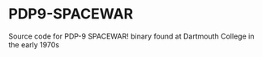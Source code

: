 # PDP9-SPACEWAR
Source code for PDP-9 SPACEWAR! binary found at Dartmouth College in the early 1970s 
